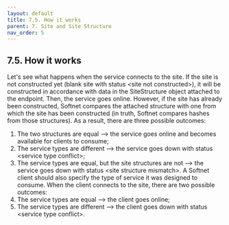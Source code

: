 ```yaml
---
layout: default
title: 7.5. How it works
parent: 7. Site and Site Structure
nav_order: 5
---
```


## 7.5. How it works

Let's see what happens when the service connects to the site. If the site is not constructed yet (blank site with status &lt;site not constructed&gt;), it will be constructed in accordance with data in the SiteStructure object attached to the endpoint. Then, the service goes online. However, if the site has already been constructed, Softnet compares the attached structure with one from which the site has been constructed (in truth, Softnet compares hashes from those structures). As a result, there are three possible outcomes:
1.	The two structures are equal –> the service goes online and becomes available for clients to consume; 
2.	The service types are different –> the service goes down with status &lt;<span class="text-error">service type conflict</span>&gt;;
3.	The service types are equal, but the site structures are not –> the service goes down with status &lt;<span class="text-error">site structure mismatch</span>&gt;.
A Softnet client should also specify the type of service it was designed to consume. When the client connects to the site, there are two possible outcomes:
1.	The service types are equal –> the client goes online;
2.	The service types are different –> the client goes down with status &lt;<span class="text-error">service type conflict</span>&gt;.
